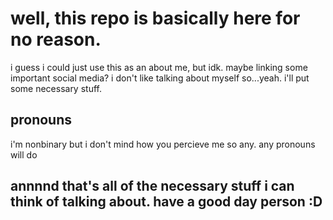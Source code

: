 # well, this repo is basically here for no reason.
i guess i could just use this as an about me, but idk. maybe linking some important social media?
i don't like talking about myself so...yeah. i'll put some necessary stuff.


## pronouns
i'm nonbinary but i don't mind how you percieve me so any. any pronouns will do

## annnnd that's all of the necessary stuff i can think of talking about. have a good day person :D